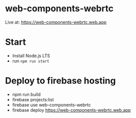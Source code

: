 # web-components-webrtc

Live at: https://web-components-webrtc.web.app

# Start

- Install Node.js LTS
- run `npm run start`

# Deploy to firebase hosting

- npm run build
- firebase projects:list
- firebase use web-components-webrtc
- firebase deploy
  https://web-components-webrtc.web.app
